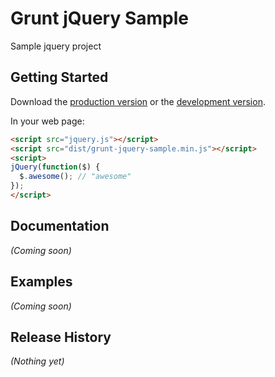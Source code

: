 # Grunt jQuery Sample

Sample jquery project

## Getting Started
Download the [production version][min] or the [development version][max].

[min]: https://raw.github.com/barogi/grunt-jquery-sample/master/dist/grunt-jquery-sample.min.js
[max]: https://raw.github.com/barogi/grunt-jquery-sample/master/dist/grunt-jquery-sample.js

In your web page:

```html
<script src="jquery.js"></script>
<script src="dist/grunt-jquery-sample.min.js"></script>
<script>
jQuery(function($) {
  $.awesome(); // "awesome"
});
</script>
```

## Documentation
_(Coming soon)_

## Examples
_(Coming soon)_

## Release History
_(Nothing yet)_
